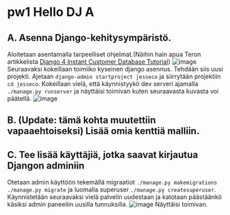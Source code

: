 # pw1 Hello DJ A

## A. Asenna Django-kehitysympäristö.

Aloitetaan asentamalla tarpeelliset ohjelmat.(Näihin hain apua Teron artikkelista [Django 4 Instant Customer Database Tutorial](https://terokarvinen.com/2022/django-instant-crm-tutorial/)) ![image](https://i.imgur.com/yQWo2xq.jpg)
Seuraavaksi kokeillaan toimiiko kyseinen django asennus. Tehdään siis uusi projekti. Ajetaan `django-admin startproject jesseco` ja siirrytään projektiin `cd jesseco`. Kokeillaan vielä, että käynnistyykö dev serveri ajamalla `./manage.py runserver` ja näyttäisi toimivan kuten seuraavasta kuvasta voi päätellä. ![image](https://i.imgur.com/XEYUtiv.jpg)
## B. (Update: tämä kohta muutettiin vapaaehtoiseksi) Lisää omia kenttiä malliin.

## C. Tee lisää käyttäjiä, jotka saavat kirjautua Djangon adminiin

Otetaan admin käyttöön tekemällä migraatiot `./manage.py makemigrations` `./manage.py migrate` ja luomalla superuser `./manage.py createsuperuser`. Käynnistetään seuraavaksi vielä palvelin uudestaan ja katotaan päästäänkö käsiksi admin paneeliin uusilla tunnuksilla. ![image](https://i.imgur.com/lLtR9CY.jpg) Näyttäisi toimivan.